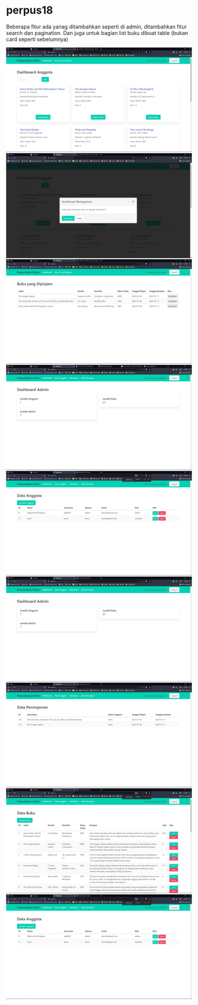# perpus18
Beberapa fitur ada yanag ditambahkan seperti di admin, ditambahkan fitur search dan pagination. Dan juga untuk bagian list buku dibuat table (bukan card seperti sebelumnya)

![Screenshot 66](https://raw.githubusercontent.com/afg2002/perpusr6ypwl/main/preview_image/Screenshot%20(66).png)
![Screenshot 67](https://raw.githubusercontent.com/afg2002/perpusr6ypwl/main/preview_image/Screenshot%20(67).png)
![Screenshot 68](https://github.com/afg2002/perpusr6ypwl/blob/main/preview_image/Screenshot%20(69).png?raw=true)
![Screenshot 61](https://github.com/afg2002/perpusr6ypwl/blob/main/preview_image/Screenshot%20(61).png?raw=true)
![Screenshot 63](https://github.com/afg2002/perpusr6ypwl/blob/main/preview_image/Screenshot%20(63).png?raw=true)
![Screenshot 62](https://github.com/afg2002/perpusr6ypwl/blob/main/preview_image/Screenshot%20(62).png?raw=true)
![Screenshot 64](https://github.com/afg2002/perpusr6ypwl/blob/main/preview_image/Screenshot%20(64).png?raw=true)
![Screenshot 65](https://github.com/afg2002/perpusr6ypwl/blob/main/preview_image/Screenshot%20(65).png?raw=true)
![Screenshot 63](https://github.com/afg2002/perpusr6ypwl/blob/main/preview_image/Screenshot%20(63).png?raw=true)

